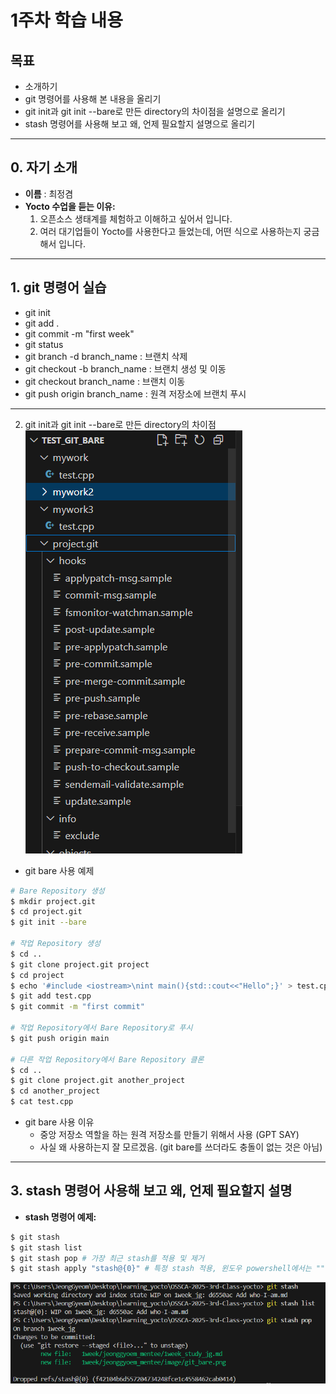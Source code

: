 # 1주차 학습 내용

## 목표
 - 소개하기
 - git 명령어를 사용해 본 내용을 올리기
 - git init과 git init --bare로 만든 directory의 차이점을 설명으로 올리기
 - stash 명령어를 사용해 보고 왜, 언제 필요할지 설명으로 올리기

---

## 0. 자기 소개
 - **이름** : 최정겸
 - **Yocto 수업을 듣는 이유:**
    1. 오픈소스 생태계를 체험하고 이해하고 싶어서 입니다. 
    2. 여러 대기업들이 Yocto를 사용한다고 들었는데, 어떤 식으로 사용하는지 궁금해서 입니다.

---

## 1. git 명령어 실습
- git init
- git add . 
- git commit -m "first week"
- git status
- git branch -d branch_name : 브랜치 삭제
- git checkout -b branch_name : 브랜치 생성 및 이동
- git checkout branch_name : 브랜치 이동
- git push origin branch_name : 원격 저장소에 브랜치 푸시

---

2. git init과 git init --bare로 만든 directory의 차이점
![git_bare](image/git_bare.png)

- git bare 사용 예제

```bash
# Bare Repository 생성
$ mkdir project.git
$ cd project.git
$ git init --bare

# 작업 Repository 생성
$ cd ..
$ git clone project.git project
$ cd project
$ echo '#include <iostream>\nint main(){std::cout<<"Hello";}' > test.cpp
$ git add test.cpp
$ git commit -m "first commit"

# 작업 Repository에서 Bare Repository로 푸시
$ git push origin main

# 다른 작업 Repository에서 Bare Repository 클론
$ cd ..
$ git clone project.git another_project
$ cd another_project
$ cat test.cpp
```

- git bare 사용 이유
    - 중앙 저장소 역할을 하는 원격 저장소를 만들기 위해서 사용 (GPT SAY)
    - 사실 왜 사용하는지 잘 모르겠음. (git bare를 쓰더라도 충돌이 없는 것은 아님)

--- 

## 3. stash 명령어 사용해 보고 왜, 언제 필요할지 설명

 - **stash 명령어 예제:**

```bash
$ git stash
$ git stash list
$ git stash pop # 가장 최근 stash를 적용 및 제거
$ git stash apply "stash@{0}" # 특정 stash 적용, 윈도우 powershell에서는 "" 필요!!
```

![git_stash](image/git_stash.png)
